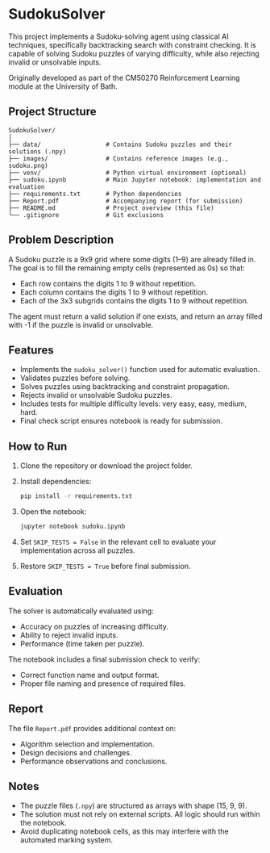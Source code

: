 
# SudokuSolver

This project implements a Sudoku-solving agent using classical AI techniques, specifically backtracking search with constraint checking. It is capable of solving Sudoku puzzles of varying difficulty, while also rejecting invalid or unsolvable inputs.

Originally developed as part of the CM50270 Reinforcement Learning module at the University of Bath.

## Project Structure

```
SudokuSolver/
│
├── data/                  # Contains Sudoku puzzles and their solutions (.npy)
├── images/                # Contains reference images (e.g., sudoku.png)
├── venv/                  # Python virtual environment (optional)
├── sudoku.ipynb           # Main Jupyter notebook: implementation and evaluation
├── requirements.txt       # Python dependencies
├── Report.pdf             # Accompanying report (for submission)
├── README.md              # Project overview (this file)
└── .gitignore             # Git exclusions
```

## Problem Description

A Sudoku puzzle is a 9x9 grid where some digits (1–9) are already filled in. The goal is to fill the remaining empty cells (represented as 0s) so that:

- Each row contains the digits 1 to 9 without repetition.
- Each column contains the digits 1 to 9 without repetition.
- Each of the 3x3 subgrids contains the digits 1 to 9 without repetition.

The agent must return a valid solution if one exists, and return an array filled with -1 if the puzzle is invalid or unsolvable.

## Features

- Implements the `sudoku_solver()` function used for automatic evaluation.
- Validates puzzles before solving.
- Solves puzzles using backtracking and constraint propagation.
- Rejects invalid or unsolvable Sudoku puzzles.
- Includes tests for multiple difficulty levels: very easy, easy, medium, hard.
- Final check script ensures notebook is ready for submission.

## How to Run

1. Clone the repository or download the project folder.
2. Install dependencies:

   ```bash
   pip install -r requirements.txt
   ```

3. Open the notebook:

   ```bash
   jupyter notebook sudoku.ipynb
   ```

4. Set `SKIP_TESTS = False` in the relevant cell to evaluate your implementation across all puzzles.
5. Restore `SKIP_TESTS = True` before final submission.

## Evaluation

The solver is automatically evaluated using:

- Accuracy on puzzles of increasing difficulty.
- Ability to reject invalid inputs.
- Performance (time taken per puzzle).

The notebook includes a final submission check to verify:

- Correct function name and output format.
- Proper file naming and presence of required files.

## Report

The file `Report.pdf` provides additional context on:

- Algorithm selection and implementation.
- Design decisions and challenges.
- Performance observations and conclusions.

## Notes

- The puzzle files (`.npy`) are structured as arrays with shape (15, 9, 9).
- The solution must not rely on external scripts. All logic should run within the notebook.
- Avoid duplicating notebook cells, as this may interfere with the automated marking system.
```
